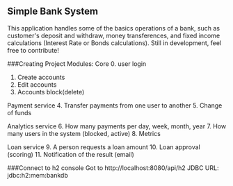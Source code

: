 ## Simple Bank System

This application handles some of the basics operations of a bank, such as customer's deposit and withdraw, money transferences, and fixed income calculations (Interest Rate or Bonds calculations). Still in development, feel free to contribute!


###Creating Project Modules: 
Core
0. user login
1. Create accounts
2. Edit accounts
3. Accounts block(delete)

Payment service
4. Transfer payments from one user to another
5. Change of funds

Analytics service
6. How many payments per day, week, month, year
7. How many users in the system (blocked, active)
8. Metrics

Loan service
9. A person requests a loan amount
10. Loan approval (scoring)
11. Notification of the result (email)



###Connect to h2 console
Got to http://localhost:8080/api/h2
JDBC URL: jdbc:h2:mem:bankdb
